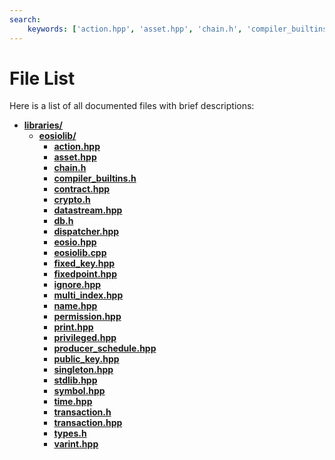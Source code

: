 ```yaml
---
search:
    keywords: ['action.hpp', 'asset.hpp', 'chain.h', 'compiler_builtins.h', 'contract.hpp', 'crypto.h', 'datastream.hpp', 'db.h', 'dispatcher.hpp', 'eosio.hpp', 'eosiolib.cpp', 'fixed_key.hpp', 'fixedpoint.hpp', 'ignore.hpp', 'multi_index.hpp', 'name.hpp', 'permission.hpp', 'print.hpp', 'privileged.hpp', 'producer_schedule.hpp', 'public_key.hpp', 'singleton.hpp', 'stdlib.hpp', 'symbol.hpp', 'time.hpp', 'transaction.h', 'transaction.hpp', 'types.h', 'varint.hpp', 'eosiolib', 'libraries']
---
```


# File List

Here is a list of all documented files with brief descriptions:
* **[libraries/](dir_bc0718b08fb2015b8e59c47b2805f60c.md)**
  * **[eosiolib/](dir_9e60c71e6dfb8d92b39aded6f4ab9fa8.md)**
    * **[action.hpp](action_8hpp.md)**
    * **[asset.hpp](asset_8hpp.md)**
    * **[chain.h](chain_8h.md)**
    * **[compiler\_builtins.h](compiler__builtins_8h.md)**
    * **[contract.hpp](contract_8hpp.md)**
    * **[crypto.h](crypto_8h.md)**
    * **[datastream.hpp](datastream_8hpp.md)**
    * **[db.h](db_8h.md)**
    * **[dispatcher.hpp](dispatcher_8hpp.md)**
    * **[eosio.hpp](eosio_8hpp.md)**
    * **[eosiolib.cpp](eosiolib_8cpp.md)**
    * **[fixed\_key.hpp](fixed__key_8hpp.md)**
    * **[fixedpoint.hpp](fixedpoint_8hpp.md)**
    * **[ignore.hpp](ignore_8hpp.md)**
    * **[multi\_index.hpp](multi__index_8hpp.md)**
    * **[name.hpp](name_8hpp.md)**
    * **[permission.hpp](permission_8hpp.md)**
    * **[print.hpp](print_8hpp.md)**
    * **[privileged.hpp](privileged_8hpp.md)**
    * **[producer\_schedule.hpp](producer__schedule_8hpp.md)**
    * **[public\_key.hpp](public__key_8hpp.md)**
    * **[singleton.hpp](singleton_8hpp.md)**
    * **[stdlib.hpp](stdlib_8hpp.md)**
    * **[symbol.hpp](symbol_8hpp.md)**
    * **[time.hpp](time_8hpp.md)**
    * **[transaction.h](transaction_8h.md)**
    * **[transaction.hpp](transaction_8hpp.md)**
    * **[types.h](types_8h.md)**
    * **[varint.hpp](varint_8hpp.md)**

